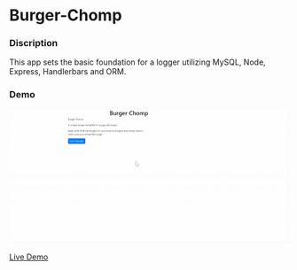 # Burger-Chomp

### Discription
This app sets the basic foundation for a logger utilizing MySQL, Node, Express, Handlerbars and ORM. 

### Demo
![Burger Chomp](public/assets/images/burger.gif)

[Live Demo](https://lit-scrubland-65215.herokuapp.com/)